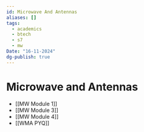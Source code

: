 ```yaml
---
id: Microwave And Antennas
aliases: []
tags:
  - academics
  - btech
  - s7
  - mw
Date: "16-11-2024"
dg-publish: true
---
```

# Microwave and Antennas

- [[MW Module 1]]
- [[MW Module 3]]
- [[MW Module 4]]
- [[WMA PYQ]]
